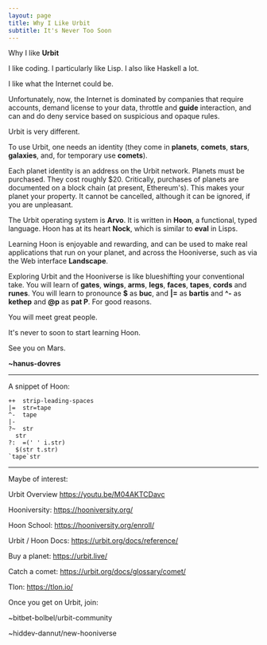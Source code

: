 ```yaml
---
layout: page
title: Why I Like Urbit
subtitle: It's Never Too Soon
---
```



Why I like **Urbit**

I like coding.  I particularly like Lisp.  I also like Haskell a lot.

I like what the Internet could be. 

Unfortunately, now, the Internet is dominated by companies that require accounts, demand license to your data, throttle and **guide** interaction, and can and do deny service based on suspicious and opaque rules.

Urbit is very different.

To use Urbit, one needs an identity (they come in **planets**, **comets**, **stars**, **galaxies**, and, for temporary use **comets**).

Each planet identity is an address on the Urbit network.  Planets must be purchased.  They cost roughly $20. Critically, purchases of planets are documented on a block chain (at present, Ethereum's). This makes your planet your property. It cannot be cancelled, although it can be ignored, if you are unpleasant.

The Urbit operating system is **Arvo**.  It is written in **Hoon**, a functional, typed language. Hoon has at its heart **Nock**, which is similar to **eval** in Lisps.

Learning Hoon is enjoyable and rewarding, and can be used to make real applications that run on your planet, and across the Hooniverse, such as via the Web interface **Landscape**.

Exploring Urbit and the Hooniverse is like blueshifting your conventional take. You will learn of **gates**, **wings**, **arms**, **legs**, **faces**, **tapes**, **cords** and **runes**. You will learn to pronounce **$** as **buc**, and **|=** as **bartis** and **^-** as **kethep** and **@p** as **pat P**.  For good reasons.

You will meet great people.

It's never to soon to start learning Hoon.

See you on Mars.

**~hanus-dovres**

---

A snippet of Hoon:

```
++  strip-leading-spaces 
|=  str=tape
^-  tape
|- 
?~  str 
  str 
?:  =(' ' i.str) 
  $(str t.str) 
`tape`str 
```

---
Maybe of interest:

Urbit Overview  https://youtu.be/M04AKTCDavc

Hooniversity: https://hooniversity.org/

Hoon School: https://hooniversity.org/enroll/

Urbit / Hoon Docs: https://urbit.org/docs/reference/

Buy a planet: https://urbit.live/

Catch a comet: https://urbit.org/docs/glossary/comet/

Tlon: https://tlon.io/

Once you get on Urbit, join:

~bitbet-bolbel/urbit-community

~hiddev-dannut/new-hooniverse




